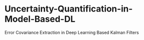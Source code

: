 # Uncertainty-Quantification-in-Model-Based-DL

Error Covariance Extraction in Deep Learning Based Kalman Filters

